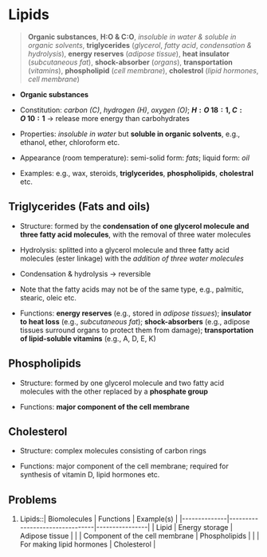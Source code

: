 # Lipids

> **Organic substances**, **H:O & C:O**, *insoluble in water & soluble in organic solvents*, **triglycerides** (*glycerol*, *fatty acid*, *condensation & hydrolysis*), **energy reserves** (*adipose tissue*), **heat insulator** (*subcutaneous fat*), **shock-absorber** (*organs*), **transportation** (*vitamins*), **phospholipid** (*cell membrane*), **cholestrol** (*lipid hormones*, *cell membrane*)

- **Organic substances**

- Constitution: *carbon ($C$)*, *hydrogen ($H$)*, *oxygen ($O$)*; **$H:O ~ 18:1$, $C:O ~ 10:1$** -> release more energy than carbohydrates

- Properties: *insoluble in water* but **soluble in organic solvents**, e.g., ethanol, ether, chloroform etc.

- Appearance (room temperature): semi-solid form: *fats*; liquid form: *oil*

- Examples: e.g., wax, steroids, **triglycerides**, **phospholipids**, **cholestral** etc.

## Triglycerides (Fats and oils)

- Structure: formed by the **condensation of one glycerol molecule and three fatty acid molecules**, with the removal of three water molecules

- Hydrolysis: splitted into a glycerol molecule and three fatty acid molecules (ester linkage) with the *addition of three water molecules*

- Condensation & hydrolysis -> reversible

- Note that the fatty acids may not be of the same type, e.g., palmitic, stearic, oleic etc.

- Functions: **energy reserves** (e.g., stored in *adipose tissues*); **insulator to heat loss** (e.g., *subcutaneous fat*); **shock-absorbers** (e.g., adipose tissues surround organs to protect them from damage); **transportation of lipid-soluble vitamins** (e.g., A, D, E, K)

## Phospholipids

- Structure: formed by one glycerol molecule and two fatty acid molecules with the other replaced by a **phosphate group**

- Functions: **major component of the cell membrane**

## Cholesterol

- Structure: complex molecules consisting of carbon rings

- Functions: major component of the cell membrane; required for synthesis of vitamin D, lipid hormones etc.

## Problems

1. Lipids::| Biomolecules | Functions                      | Example(s)     |
|--------------|--------------------------------|----------------|
| Lipid        | Energy storage                 | Adipose tissue |
|              | Component of the cell membrane | Phospholipids  |
|              | For making lipid hormones      | Cholesterol    |
